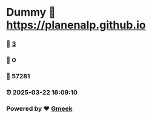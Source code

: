 # Dummy :link: https://planenalp.github.io 
### :page_facing_up: [3](https://planenalp.github.io/tag.html) 
### :speech_balloon: 0 
### :hibiscus: 57281 
### :alarm_clock: 2025-03-22 16:09:10 
### Powered by :heart: [Gmeek](https://github.com/Meekdai/Gmeek)
